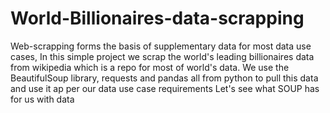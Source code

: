 # World-Billionaires-data-scrapping
Web-scrapping forms the basis of supplementary data for most data use cases,
In this simple project we scrap the world's leading billionaires data from wikipedia which is a repo for most of world's data.
We use the BeautifulSoup library, requests and pandas all from python to pull this data and use it ap per our data use case requirements 
Let's see what SOUP has for us with data
